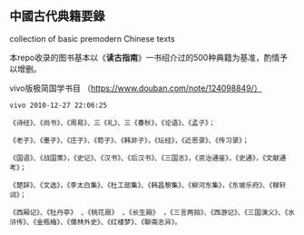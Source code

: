 ## 中國古代典籍要錄

collection of basic premodern Chinese texts

本repo收录的图书基本以《**读古指南**》一书绍介过的500种典籍为基准，酌情予以增删。


vivo版极简国学书目 （https://www.douban.com/note/124098849/）
```
vivo 2010-12-27 22:06:25

《诗经》、《尚书》、《周易》、三《礼》、三《春秋》，《论语》、《孟子》；

《老子》、《墨子》、《庄子》、《荀子》、《韩非子》，《坛经》，《近思录》、《传习录》；

《国语》、《战国策》，《史记》、《汉书》、《后汉书》、《三国志》，《资治通鉴》，《史通》，《文献通考》；

《楚辞》、《文选》，《李太白集》、《杜工部集》、《韩昌黎集》、《柳河东集》，《东坡乐府》、《稼轩词》；

《西厢记》、《牡丹亭》 、《桃花扇》 、《长生殿》 ，《三言两拍》、《西游记》、《三国演义》、《水浒传》、《金瓶梅》、《儒林外史》、《红楼梦》、《聊斋志异》。
```
